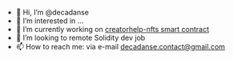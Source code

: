 - 👋 Hi, I’m @decadanse
- 👀 I’m interested in ...
- 🌱 I’m currently working on [creatorhelp-nfts smart contract](https://github.com/decadanse/creatorhelp)
- 💞️ I’m looking to remote Solidity dev job
- 📫 How to reach me: via e-mail decadanse.contact@gmail.com


<!---

--->
